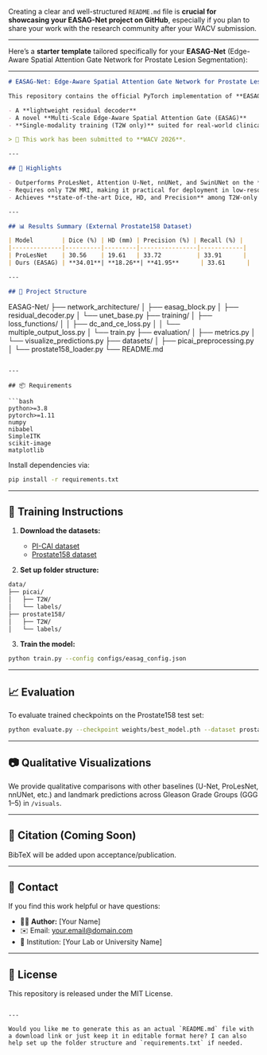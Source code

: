 Creating a clear and well-structured `README.md` file is **crucial for showcasing your EASAG-Net project on GitHub**, especially if you plan to share your work with the research community after your WACV submission.

---

Here’s a **starter template** tailored specifically for your **EASAG-Net** (Edge-Aware Spatial Attention Gate Network for Prostate Lesion Segmentation):

---

```markdown
# EASAG-Net: Edge-Aware Spatial Attention Gate Network for Prostate Lesion Segmentation

This repository contains the official PyTorch implementation of **EASAG-Net**, a novel architecture designed for boundary-aware and efficient prostate lesion segmentation using only T2-weighted MRI. Our model incorporates:

- A **lightweight residual decoder**
- A novel **Multi-Scale Edge-Aware Spatial Attention Gate (EASAG)**
- **Single-modality training (T2W only)** suited for real-world clinical constraints

> 📢 This work has been submitted to **WACV 2026**.

---

## 🧠 Highlights

- Outperforms ProLesNet, Attention U-Net, nnUNet, and SwinUNet on the **Prostate158** external evaluation dataset
- Requires only T2W MRI, making it practical for deployment in low-resource or misaligned settings
- Achieves **state-of-the-art Dice, HD, and Precision** among T2W-only methods

---

## 📊 Results Summary (External Prostate158 Dataset)

| Model        | Dice (%) | HD (mm) | Precision (%) | Recall (%) |
|--------------|----------|---------|----------------|------------|
| ProLesNet    | 30.56    | 19.61   | 33.72          | 33.91      |
| Ours (EASAG) | **34.01**| **18.26**| **41.95**      | 33.61      |

---

## 📁 Project Structure

```

EASAG-Net/
├── network\_architecture/
│   ├── easag\_block.py
│   ├── residual\_decoder.py
│   └── unet\_base.py
├── training/
│   ├── loss\_functions/
│   │   ├── dc\_and\_ce\_loss.py
│   │   └── multiple\_output\_loss.py
│   └── train.py
├── evaluation/
│   ├── metrics.py
│   └── visualize\_predictions.py
├── datasets/
│   ├── picai\_preprocessing.py
│   └── prostate158\_loader.py
└── README.md

````

---

## 📦 Requirements

```bash
python>=3.8
pytorch>=1.11
numpy
nibabel
SimpleITK
scikit-image
matplotlib
````

Install dependencies via:

```bash
pip install -r requirements.txt
```

---

## 🧪 Training Instructions

1. **Download the datasets:**

   * [PI-CAI dataset](https://pi-cai.grand-challenge.org/DATA/)
   * [Prostate158 dataset](https://zenodo.org/record/6481141)

2. **Set up folder structure:**

```bash
data/
├── picai/
│   ├── T2W/
│   └── labels/
├── prostate158/
│   ├── T2W/
│   └── labels/
```

3. **Train the model:**

```bash
python train.py --config configs/easag_config.json
```

---

## 📈 Evaluation

To evaluate trained checkpoints on the Prostate158 test set:

```bash
python evaluate.py --checkpoint weights/best_model.pth --dataset prostate158
```

---

## 📷 Qualitative Visualizations

We provide qualitative comparisons with other baselines (U-Net, ProLesNet, nnUNet, etc.) and landmark predictions across Gleason Grade Groups (GGG 1–5) in `/visuals`.

---

## 📄 Citation (Coming Soon)

BibTeX will be added upon acceptance/publication.

---

## 🤝 Contact

If you find this work helpful or have questions:

* 🧑‍💻 **Author:** \[Your Name]
* ✉️ Email: [your.email@domain.com](mailto:your.email@domain.com)
* 🧠 Institution: \[Your Lab or University Name]

---

## 📜 License

This repository is released under the MIT License.

```

---

Would you like me to generate this as an actual `README.md` file with a download link or just keep it in editable format here? I can also help set up the folder structure and `requirements.txt` if needed.
```

